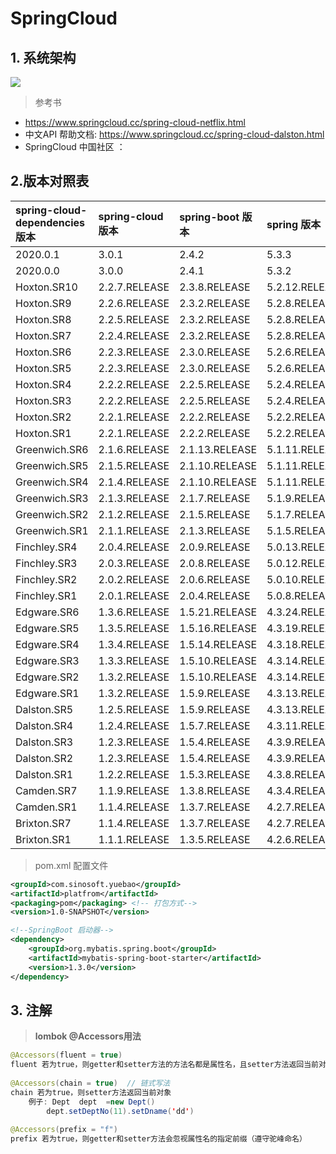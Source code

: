 # SpringCloud

## 1. 系统架构

![](F:\gitproject\demo\开发文档资料\images\Springcloud\01.png) 



>参考书

* https://www.springcloud.cc/spring-cloud-netflix.html
* 中文API 帮助文档: https://www.springcloud.cc/spring-cloud-dalston.html
* SpringCloud 中国社区 ：



##  2.版本对照表

| spring-cloud-dependencies 版本 | spring-cloud 版本 | spring-boot 版本 | spring 版本    |
| :----------------------------- | :---------------- | :--------------- | :------------- |
| 2020.0.1                       | 3.0.1             | 2.4.2            | 5.3.3          |
| 2020.0.0                       | 3.0.0             | 2.4.1            | 5.3.2          |
| Hoxton.SR10                    | 2.2.7.RELEASE     | 2.3.8.RELEASE    | 5.2.12.RELEASE |
| Hoxton.SR9                     | 2.2.6.RELEASE     | 2.3.2.RELEASE    | 5.2.8.RELEASE  |
| Hoxton.SR8                     | 2.2.5.RELEASE     | 2.3.2.RELEASE    | 5.2.8.RELEASE  |
| Hoxton.SR7                     | 2.2.4.RELEASE     | 2.3.2.RELEASE    | 5.2.8.RELEASE  |
| Hoxton.SR6                     | 2.2.3.RELEASE     | 2.3.0.RELEASE    | 5.2.6.RELEASE  |
| Hoxton.SR5                     | 2.2.3.RELEASE     | 2.3.0.RELEASE    | 5.2.6.RELEASE  |
| Hoxton.SR4                     | 2.2.2.RELEASE     | 2.2.5.RELEASE    | 5.2.4.RELEASE  |
| Hoxton.SR3                     | 2.2.2.RELEASE     | 2.2.5.RELEASE    | 5.2.4.RELEASE  |
| Hoxton.SR2                     | 2.2.1.RELEASE     | 2.2.2.RELEASE    | 5.2.2.RELEASE  |
| Hoxton.SR1                     | 2.2.1.RELEASE     | 2.2.2.RELEASE    | 5.2.2.RELEASE  |
| Greenwich.SR6                  | 2.1.6.RELEASE     | 2.1.13.RELEASE   | 5.1.11.RELEASE |
| Greenwich.SR5                  | 2.1.5.RELEASE     | 2.1.10.RELEASE   | 5.1.11.RELEASE |
| Greenwich.SR4                  | 2.1.4.RELEASE     | 2.1.10.RELEASE   | 5.1.11.RELEASE |
| Greenwich.SR3                  | 2.1.3.RELEASE     | 2.1.7.RELEASE    | 5.1.9.RELEASE  |
| Greenwich.SR2                  | 2.1.2.RELEASE     | 2.1.5.RELEASE    | 5.1.7.RELEASE  |
| Greenwich.SR1                  | 2.1.1.RELEASE     | 2.1.3.RELEASE    | 5.1.5.RELEASE  |
| Finchley.SR4                   | 2.0.4.RELEASE     | 2.0.9.RELEASE    | 5.0.13.RELEASE |
| Finchley.SR3                   | 2.0.3.RELEASE     | 2.0.8.RELEASE    | 5.0.12.RELEASE |
| Finchley.SR2                   | 2.0.2.RELEASE     | 2.0.6.RELEASE    | 5.0.10.RELEASE |
| Finchley.SR1                   | 2.0.1.RELEASE     | 2.0.4.RELEASE    | 5.0.8.RELEASE  |
| Edgware.SR6                    | 1.3.6.RELEASE     | 1.5.21.RELEASE   | 4.3.24.RELEASE |
| Edgware.SR5                    | 1.3.5.RELEASE     | 1.5.16.RELEASE   | 4.3.19.RELEASE |
| Edgware.SR4                    | 1.3.4.RELEASE     | 1.5.14.RELEASE   | 4.3.18.RELEASE |
| Edgware.SR3                    | 1.3.3.RELEASE     | 1.5.10.RELEASE   | 4.3.14.RELEASE |
| Edgware.SR2                    | 1.3.2.RELEASE     | 1.5.10.RELEASE   | 4.3.14.RELEASE |
| Edgware.SR1                    | 1.3.2.RELEASE     | 1.5.9.RELEASE    | 4.3.13.RELEASE |
| Dalston.SR5                    | 1.2.5.RELEASE     | 1.5.9.RELEASE    | 4.3.13.RELEASE |
| Dalston.SR4                    | 1.2.4.RELEASE     | 1.5.7.RELEASE    | 4.3.11.RELEASE |
| Dalston.SR3                    | 1.2.3.RELEASE     | 1.5.4.RELEASE    | 4.3.9.RELEASE  |
| Dalston.SR2                    | 1.2.3.RELEASE     | 1.5.4.RELEASE    | 4.3.9.RELEASE  |
| Dalston.SR1                    | 1.2.2.RELEASE     | 1.5.3.RELEASE    | 4.3.8.RELEASE  |
| Camden.SR7                     | 1.1.9.RELEASE     | 1.3.8.RELEASE    | 4.3.4.RELEASE  |
| Camden.SR1                     | 1.1.4.RELEASE     | 1.3.7.RELEASE    | 4.2.7.RELEASE  |
| Brixton.SR7                    | 1.1.4.RELEASE     | 1.3.7.RELEASE    | 4.2.7.RELEASE  |
| Brixton.SR1                    | 1.1.1.RELEASE     | 1.3.5.RELEASE    | 4.2.6.RELEASE  |

> pom.xml 配置文件



``` xml
<groupId>com.sinosoft.yuebao</groupId>
<artifactId>platfrom</artifactId>
<packaging>pom</packaging> <!-- 打包方式-->
<version>1.0-SNAPSHOT</version>

<!--SpringBoot 启动器-->
<dependency>
    <groupId>org.mybatis.spring.boot</groupId>
    <artifactId>mybatis-spring-boot-starter</artifactId>
    <version>1.3.0</version>
</dependency>


```



## 3. 注解

> **lombok @Accessors用法**



``` java
@Accessors(fluent = true)
fluent 若为true，则getter和setter方法的方法名都是属性名，且setter方法返回当前对象。
    
@Accessors(chain = true)  // 链式写法
chain 若为true，则setter方法返回当前对象
    例子: Dept  dept  =new Dept()
    	dept.setDeptNo(11).setDname('dd')
    
@Accessors(prefix = "f")
prefix 若为true，则getter和setter方法会忽视属性名的指定前缀（遵守驼峰命名）
```

